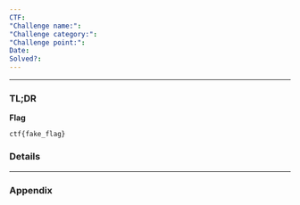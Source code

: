 ```yaml
---
CTF: 
"Challenge name:": 
"Challenge category:": 
"Challenge point:": 
Date: 
Solved?:
---
```

----
### TL;DR

**Flag**

```
ctf{fake_flag}
```


### Details



---
### Appendix


